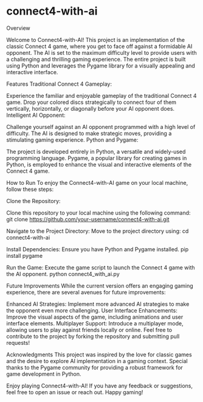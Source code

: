 # connect4-with-ai
Overview

Welcome to Connect4-with-AI! This project is an implementation of the classic Connect 4 game, where you get to face off against a formidable AI opponent. The AI is set to the maximum difficulty level to provide users with a challenging and thrilling gaming experience. The entire project is built using Python and leverages the Pygame library for a visually appealing and interactive interface.

Features
Traditional Connect 4 Gameplay:

Experience the familiar and enjoyable gameplay of the traditional Connect 4 game.
Drop your colored discs strategically to connect four of them vertically, horizontally, or diagonally before your AI opponent does.
Intelligent AI Opponent:

Challenge yourself against an AI opponent programmed with a high level of difficulty.
The AI is designed to make strategic moves, providing a stimulating gaming experience.
Python and Pygame:

The project is developed entirely in Python, a versatile and widely-used programming language.
Pygame, a popular library for creating games in Python, is employed to enhance the visual and interactive elements of the Connect 4 game.

How to Run
To enjoy the Connect4-with-AI game on your local machine, follow these steps:

Clone the Repository:

Clone this repository to your local machine using the following command:
git clone https://github.com/your-username/connect4-with-ai.git

Navigate to the Project Directory:
Move to the project directory using:
cd connect4-with-ai

Install Dependencies:
Ensure you have Python and Pygame installed.
pip install pygame

Run the Game:
Execute the game script to launch the Connect 4 game with the AI opponent.
python connect4_with_ai.py

Future Improvements
While the current version offers an engaging gaming experience, there are several avenues for future improvements:

Enhanced AI Strategies:
Implement more advanced AI strategies to make the opponent even more challenging.
User Interface Enhancements:
Improve the visual aspects of the game, including animations and user interface elements.
Multiplayer Support:
Introduce a multiplayer mode, allowing users to play against friends locally or online.
Feel free to contribute to the project by forking the repository and submitting pull requests!

Acknowledgments
This project was inspired by the love for classic games and the desire to explore AI implementation in a gaming context. Special thanks to the Pygame community for providing a robust framework for game development in Python.

Enjoy playing Connect4-with-AI! If you have any feedback or suggestions, feel free to open an issue or reach out. Happy gaming!


